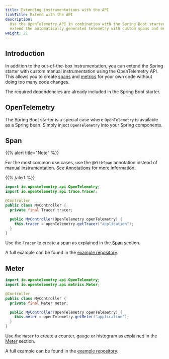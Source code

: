 ```yaml
---
title: Extending instrumentations with the API
linkTitle: Extend with the API
description:
  Use the OpenTelemetry API in combination with the Spring Boot starter to
  extend the automatically generated telemetry with custom spans and metrics
weight: 21
---
```


## Introduction

In addition to the out-of-the-box instrumentation, you can extend the Spring
starter with custom manual instrumentation using the OpenTelemetry API. This
allows you to create [spans](/docs/concepts/signals/traces/#spans) and
[metrics](/docs/concepts/signals/metrics) for your own code without doing too
many code changes.

The required dependencies are already included in the Spring Boot starter.

## OpenTelemetry

The Spring Boot starter is a special case where `OpenTelemetry` is available as
a Spring bean. Simply inject `OpenTelemetry` into your Spring components.

## Span

{{% alert title="Note" %}}

For the most common use cases, use the `@WithSpan` annotation instead of manual
instrumentation. See [Annotations](../annotations) for more information.

{{% /alert %}}

```java
import io.opentelemetry.api.OpenTelemetry;
import io.opentelemetry.api.trace.Tracer;

@Controller
public class MyController {
  private final Tracer tracer;

  public MyController(OpenTelemetry openTelemetry) {
    this.tracer = openTelemetry.getTracer("application");
  }
}
```

Use the `Tracer` to create a span as explained in the
[Span](/docs/languages/java/api/#span) section.

A full example can be found in the [example repository].

## Meter

```java
import io.opentelemetry.api.OpenTelemetry;
import io.opentelemetry.api.metrics.Meter;

@Controller
public class MyController {
  private final Meter meter;

  public MyController(OpenTelemetry openTelemetry) {
    this.meter = openTelemetry.getMeter("application");
  }
}
```

Use the `Meter` to create a counter, gauge or histogram as explained in the
[Meter](/docs/languages/java/api/#meter) section.

A full example can be found in the [example repository].

[example repository]:
  https://github.com/open-telemetry/opentelemetry-java-examples/tree/main/spring-native
